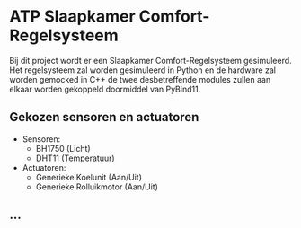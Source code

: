 # ATP Slaapkamer Comfort-Regelsysteem
Bij dit project wordt er een Slaapkamer Comfort-Regelsysteem gesimuleerd. Het regelsysteem zal worden gesimuleerd in Python en de hardware zal worden gemocked in C++ de twee desbetreffende modules zullen aan elkaar worden gekoppeld doormiddel van PyBind11.

## Gekozen sensoren en actuatoren
- Sensoren: 
  - BH1750 (Licht)
  - DHT11 (Temperatuur)
- Actuatoren:
  - Generieke Koelunit (Aan/Uit)
  - Generieke Rolluikmotor (Aan/Uit)
 
## ...
